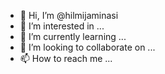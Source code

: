 - 👋 Hi, I’m @hilmijaminasi
- 👀 I’m interested in ...
- 🌱 I’m currently learning ...
- 💞️ I’m looking to collaborate on ...
- 📫 How to reach me ...

<!---
hilmijaminasi/hilmijaminasi is a ✨ special ✨ repository because its `README.md` (this file) appears on your GitHub profile.
You can click the Preview link to take a look at your changes.
--->
